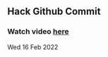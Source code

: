 
 ## Hack Github Commit 
 ### Watch video <a href="https://www.youtube.com">here</a> 
 Wed 16 Feb 2022 
